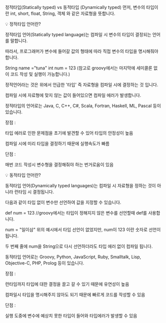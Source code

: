 정적타입(Statically typed) vs 동적타입 (Dynamically typed)
먼저, 변수의  타입이란 int, short, float, String, 객체 와 같은 자료형을 뜻합니다.

 

💡 정적타입 언어란?

정적타입 언어(Statically typed language)는 컴파일 시 변수의 타입이 결정되는 언어를 말합니다.

따라서, 프로그래머가 변수에 들어갈 값의 형태에 따라 직접 변수의 타입을 명시해줘야 합니다.

String name ="tuna"
int num = 123
(참고로 groovy에서는 마지막에 세미콜론 없이 코드 작성 및 실행이 가능합니다.)

 

정적언어라는 것은 위에서 언급한 '타입' 즉 자료형을 컴파일 시에 결정하는 것 입니다. 

컴파일 시에 자료형에 맞지 않는 값이 들어있으면 컴파일 에러가 발생합니다.

정적타입의 언어로는 Java, C, C++, C#, Scala,  Fortran, Haskell, ML, Pascal 등이 있습니다.

장점 :

타입 에러로 인한 문제점을 초기에 발견할 수 있어 타입의 안정성이 높음

컴파일 시에 미리 타입을 결정하기 때문에 실행속도가 빠름


단점 : 

매번 코드 작성시 변수형을 결정해줘야 하는 번거로움이 있음

 

 

💡 동적타입 언어란?

동적타입 언어(Dynamically typed languages)는 컴파일 시 자료형을 정하는 것이 아니라 런타임 시 결정됩니다.

다음과 같이 타입 없이 변수만 선언하여 값을 지정할 수 있습니다.

def num = 123 //groovy에서는 타입이 정해지지 않은 변수를 선언할때 def를 사용합니다.

num = "일이삼"
위의 예시에서 타입 선언이 없었지만,  num이 123 이란 숫자로 선언이 됩니다.

 

두 번째 줄에 num을 String으로 다시 선언하더라도 타입 에러 없이 컴파일 됩니다.

동적타입 언어로는 Groovy, Python, JavaScript, Ruby, Smalltalk, Lisp, Objective-C, PHP, Prolog 등이 있습니다.

 

장점 :

런타임까지 타입에 대한 결정을 끌고 갈 수 있기 때문에 유연성이 높음

컴파일시 타입을 명시해주지 않아도 되기 때문에 빠르게 코드를 작성할 수 있음

 

단점 :

실행 도중에 변수에 예상치 못한 타입이 들어와 타입에러가 발생할 수 있음



